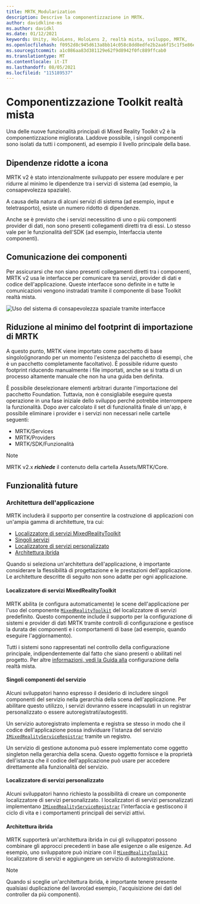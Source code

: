 ```yaml
---
title: MRTK_Modularization
description: Descrive la componentizzazione in MRTK.
author: davidkline-ms
ms.author: davidkl
ms.date: 01/12/2021
keywords: Unity, HoloLens, HoloLens 2, realtà mista, sviluppo, MRTK,
ms.openlocfilehash: f0952d8c945d613a8bb14c058c8dd8edfe2b2aa6f15c1f5e86eedd7247e2890f
ms.sourcegitcommit: a1c086aa83d381129e62f9d8942f0fc889ffcab0
ms.translationtype: MT
ms.contentlocale: it-IT
ms.lasthandoff: 08/05/2021
ms.locfileid: "115189537"
---
```

# <a name="mixed-reality-toolkit-componentization"></a>Componentizzazione Toolkit realtà mista

Una delle nuove funzionalità principali di Mixed Reality Toolkit v2 è la componentizzazione migliorata. Laddove possibile, i singoli componenti sono isolati da tutti i componenti, ad esempio il livello principale della base.

## <a name="minimized-dependencies"></a>Dipendenze ridotte a icona

MRTK v2 è stato intenzionalmente sviluppato per essere modulare e per ridurre al minimo le dipendenze tra i servizi di sistema (ad esempio, la consapevolezza spaziale).

A causa della natura di alcuni servizi di sistema (ad esempio, input e teletrasporto), esiste un numero ridotto di dipendenze.

Anche se è previsto che i servizi necessitino di uno o più componenti provider di dati, non sono presenti collegamenti diretti tra di essi. Lo stesso vale per le funzionalità dell'SDK (ad esempio, Interfaccia utente componenti).

## <a name="component-communication"></a>Comunicazione dei componenti

Per assicurarsi che non siano presenti collegamenti diretti tra i componenti, MRTK v2 usa le interfacce per comunicare tra servizi, provider di dati e codice dell'applicazione. Queste interfacce sono definite in e tutte le comunicazioni vengono instradati tramite il componente di base Toolkit realtà mista.

![Uso del sistema di consapevolezza spaziale tramite interfacce](../features/images/packaging/AccessingViaInterfaces.png)

## <a name="minimizing-mrtk-import-footprint"></a>Riduzione al minimo del footprint di importazione di MRTK

A questo punto, MRTK viene importato come pacchetto di base singolo(ignorando per un momento l'esistenza del pacchetto di esempi, che è un pacchetto completamente facoltativo). È possibile ridurre questo footprint riducendo manualmente i file importati, anche se si tratta di un processo altamente manuale che non ha una guida ben definita.

È possibile deselezionare elementi arbitrari durante l'importazione del pacchetto Foundation. Tuttavia, non è consigliabile eseguire questa operazione in una fase iniziale dello sviluppo perché potrebbe interrompere la funzionalità. Dopo aver calcolato il set di funzionalità finale di un'app, è possibile eliminare i provider e i servizi non necessari nelle cartelle seguenti:

- MRTK/Services
- MRTK/Providers
- MRTK/SDK/Funzionalità

> [!NOTE]
> MRTK v2.x **_richiede_** il contenuto della cartella Assets/MRTK/Core.

## <a name="upcoming-features"></a>Funzionalità future

### <a name="application-architecture"></a>Architettura dell'applicazione

MRTK includerà il supporto per consentire la costruzione di applicazioni con un'ampia gamma di architetture, tra cui:

- [Localizzatore di servizi MixedRealityToolkit](#mixedrealitytoolkit-service-locator)
- [Singoli servizi](#individual-service-components)
- [Localizzatore di servizi personalizzato](#custom-service-locator)
- [Architettura ibrida](#hybrid-architecture)

Quando si seleziona un'architettura dell'applicazione, è importante considerare la flessibilità di progettazione e le prestazioni dell'applicazione. Le architetture descritte di seguito non sono adatte per ogni applicazione.

#### <a name="mixedrealitytoolkit-service-locator"></a>Localizzatore di servizi MixedRealityToolkit

MRTK abilita (e configura automaticamente) le scene dell'applicazione per l'uso del componente [`MixedRealityToolkit`](xref:Microsoft.MixedReality.Toolkit.MixedRealityToolkit) del localizzatore di servizi predefinito. Questo componente include il supporto per la configurazione di sistemi e provider di dati MRTK tramite controlli di configurazione e gestisce la durata dei componenti e i comportamenti di base (ad esempio, quando eseguire l'aggiornamento).

Tutti i sistemi sono rappresentati nel controllo della configurazione principale, indipendentemente dal fatto che siano presenti o abilitati nel progetto. Per altre [informazioni, vedi la Guida alla](../configuration/mixed-reality-configuration-guide.md) configurazione della realtà mista.

#### <a name="individual-service-components"></a>Singoli componenti del servizio

Alcuni sviluppatori hanno espresso il desiderio di includere singoli componenti del servizio nella gerarchia della scena dell'applicazione. Per abilitare questo utilizzo, i servizi dovranno essere incapsulati in un registrar personalizzato o essere autoregistrati/autogestiti.

Un servizio autoregistrato implementa e registra se stesso in modo che il codice dell'applicazione possa individuare l'istanza del servizio [`IMixedRealityServiceRegistrar`](xref:Microsoft.MixedReality.Toolkit.IMixedRealityServiceRegistrar) tramite un registro.

Un servizio di gestione autonoma può essere implementato come oggetto singleton nella gerarchia della scena. Questo oggetto fornisce e la proprietà dell'istanza che il codice dell'applicazione può usare per accedere direttamente alla funzionalità del servizio.

#### <a name="custom-service-locator"></a>Localizzatore di servizi personalizzato

Alcuni sviluppatori hanno richiesto la possibilità di creare un componente localizzatore di servizi personalizzato. I localizzatori di servizi personalizzati implementano [`IMixedRealityServiceRegistrar`](xref:Microsoft.MixedReality.Toolkit.IMixedRealityServiceRegistrar) l'interfaccia e gestiscono il ciclo di vita e i comportamenti principali dei servizi attivi.

#### <a name="hybrid-architecture"></a>Architettura ibrida

MRTK supporterà un'architettura ibrida in cui gli sviluppatori possono combinare gli approcci precedenti in base alle esigenze o alle esigenze. Ad esempio, uno sviluppatore può iniziare con il [`MixedRealityToolkit`](xref:Microsoft.MixedReality.Toolkit.MixedRealityToolkit) localizzatore di servizi e aggiungere un servizio di autoregistrazione.

> [!NOTE]
> Quando si sceglie un'architettura ibrida, è importante tenere presente qualsiasi duplicazione del lavoro(ad esempio, l'acquisizione dei dati del controller da più componenti).
